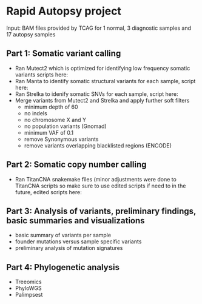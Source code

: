 # Rapid Autopsy project 

Input: BAM files provided by TCAG for 1 normal, 3 diagnostic samples and 17 autopsy samples 

## Part 1: Somatic variant calling 
- Ran Mutect2 which is optimized for identifying low frequency somatic variants scripts here: 
- Ran Manta to identify somatic structural variants for each sample, script here: 
- Ran Strelka to idenify somatic SNVs for each sample, script here: 
- Merge variants from Mutect2 and Strelka and apply further soft filters 
  - minimum depth of 60
  - no indels 
  - no chromosome X and Y 
  - no population variants (Gnomad) 
  - minimum VAF of 0.1 
  - remove Synonymous variants 
  - remove variants overlapping blacklisted regions (ENCODE) 

## Part 2: Somatic copy number calling 
- Ran TitanCNA snakemake files (minor adjustments were done to TitanCNA scripts so make sure to use edited scripts if need to in the future, edited scripts here: 

## Part 3: Analysis of variants, preliminary findings, basic summaries and visualizations 
- basic summary of variants per sample 
- founder mutations versus sample specific variants 
- preliminary analysis of mutation signatures 

## Part 4: Phylogenetic analysis 
- Treeomics 
- PhyloWGS 
- Palimpsest

